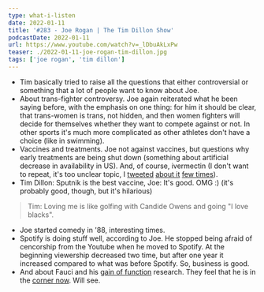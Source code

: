 ```yaml
---
type: what-i-listen
date: 2022-01-11
title: '#283 - Joe Rogan | The Tim Dillon Show'
podcastDate: 2022-01-11
url: https://www.youtube.com/watch?v=_lDbuAkLxPw
teaser: ./2022-01-11-joe-rogan-tim-dillon.jpg
tags: ['joe rogan', 'tim dillon']
---
```


- Tim basically tried to raise all the questions that either controversial or something that a lot of people want to know about Joe.
- About trans-fighter controversy. Joe again reiterated what he been saying before, with the emphasis on one thing: for him it should be clear, that trans-women is trans, not hidden, and then women fighters will decide for themselves whether they want to compete against or not. In other sports it's much more complicated as other athletes don't have a choice (like in swimming).
- Vaccines and treatments. Joe not against vaccines, but questions why early treatments are being shut down (something about artificial decrease in availability in US). And, of course, ivermectin (I don't want to repeat, it's too unclear topic, I [tweeted](https://twitter.com/dkomanov/status/1433507403362881538) [about it](https://twitter.com/dkomanov/status/1410364729634213893) [few times](https://twitter.com/dkomanov/status/1421955362815627265)).
- Tim Dillon: Sputnik is the best vaccine, Joe: It's good. OMG :) (it's probably good, though, but it's hilarious)
> Tim: Loving me is like golfing with Candide Owens and going "I love blacks".
- Joe started comedy in '88, interesting times.
- Spotify is doing stuff well, according to Joe. He stopped being afraid of cencorship from the Youtube when he moved to Spotify. At the beginning viewership decreased two time, but after one year it increased compared to what was before Spotify. So, business is good.
- And about Fauci and his [gain of function](https://www.washingtonpost.com/opinions/2021/07/22/what-the-fight-between-anthony-fauci-and-rand-paul-is-really-about/) research. They feel that he is in the [corner now](https://twitter.com/joshrogin/status/1417609272427483145). Will see.
